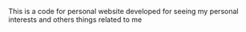 This is a code for personal website developed for seeing my personal interests and others things related to me
